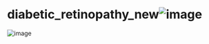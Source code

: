 # diabetic_retinopathy_new![image](https://github.com/user-attachments/assets/65e83922-9df2-49aa-aec4-5bb82d4052e7)
![image](https://github.com/user-attachments/assets/245268fd-f9b6-49ae-b62b-4687bc7d80c8)
